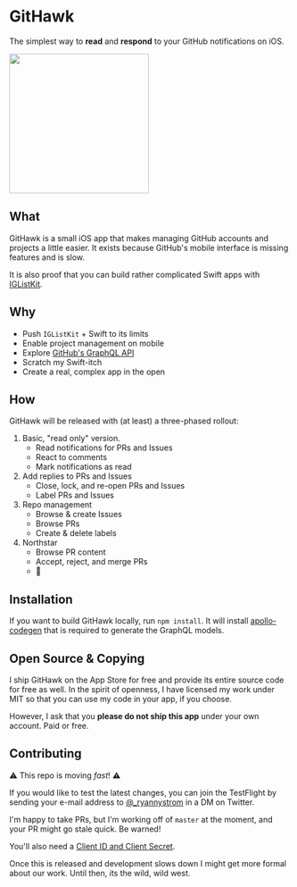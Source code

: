 # GitHawk

The simplest way to **read** and **respond** to your GitHub notifications on iOS.

<a href=https://itunes.apple.com/app/githawk-for-github/id1252320249><img src=app-store-badge.png width=250></a>

## What

GitHawk is a small iOS app that makes managing GitHub accounts and projects a little easier. It exists because GitHub's mobile interface is missing features and is slow.

It is also proof that you can build rather complicated Swift apps with [IGListKit](https://github.com/Instagram/IGListKit).

## Why

- Push `IGListKit` + Swift to its limits
- Enable project management on mobile
- Explore [GitHub's GraphQL API](https://developer.github.com/v4/)
- Scratch my Swift-itch
- Create a real, complex app in the open

## How

GitHawk will be released with (at least) a three-phased rollout:

1. Basic, "read only" version.
    - Read notifications for PRs and Issues
    - React to comments
    - Mark notifications as read
2. Add replies to PRs and Issues
    - Close, lock, and re-open PRs and Issues
    - Label PRs and Issues
3. Repo management
    - Browse & create Issues
    - Browse PRs
    - Create & delete labels
4. Northstar
    - Browse PR content
    - Accept, reject, and merge PRs
    - :rocket:

## Installation

If you want to build GitHawk locally, run `npm install`. It will install [apollo-codegen](https://github.com/apollographql/apollo-codegen) that is required to generate the
GraphQL models.

## Open Source & Copying

I ship GitHawk on the App Store for free and provide its entire source code for free as well. In the spirit of openness, I have licensed my work under MIT so that you can use my code in your app, if you choose.

However, I ask that you **please do not ship this app** under your own account. Paid or free.

## Contributing

:warning: This repo is moving _fast_! :warning:

If you would like to test the latest changes, you can join the TestFlight by sending your e-mail address to [@_ryannystrom](https://twitter.com/_ryannystrom) in a DM on Twitter.

I'm happy to take PRs, but I'm working off of `master` at the moment, and your PR might go stale quick. Be warned!

You'll also need a [Client ID and Client Secret](Setup.md).

Once this is released and development slows down I might get more formal about our work. Until then, its the wild, wild west.
